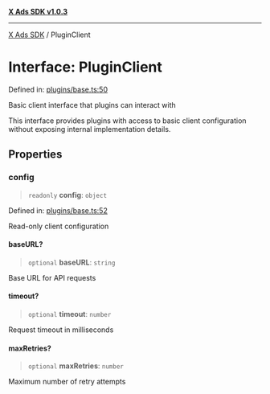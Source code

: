 [**X Ads SDK v1.0.3**](../README.md)

***

[X Ads SDK](../globals.md) / PluginClient

# Interface: PluginClient

Defined in: [plugins/base.ts:50](https://github.com/kage1020/x-ads-sdk/blob/main/src/plugins/base.ts#L50)

Basic client interface that plugins can interact with

This interface provides plugins with access to basic client
configuration without exposing internal implementation details.

## Properties

### config

> `readonly` **config**: `object`

Defined in: [plugins/base.ts:52](https://github.com/kage1020/x-ads-sdk/blob/main/src/plugins/base.ts#L52)

Read-only client configuration

#### baseURL?

> `optional` **baseURL**: `string`

Base URL for API requests

#### timeout?

> `optional` **timeout**: `number`

Request timeout in milliseconds

#### maxRetries?

> `optional` **maxRetries**: `number`

Maximum number of retry attempts
